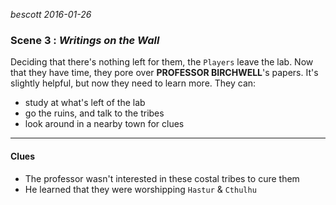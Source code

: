 
*bescott 2016-01-26*


### Scene 3 : *Writings on the Wall* ###

Deciding that there's nothing left for them, the `Players` leave the lab.
Now that they have time, they pore over **PROFESSOR BIRCHWELL**'s papers.
It's slightly helpful, but now they need to learn more.
They can:
- study at what's left of the lab
- go the ruins, and talk to the tribes
- look around in a nearby town for clues

---


#### Clues ####

- The professor wasn't interested in these costal tribes to cure them
- He learned that they were worshipping `Hastur` & `Cthulhu`


